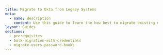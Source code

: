 ```yaml
---
title: Migrate to Okta from Legacy Systems
meta:
  - name: description
    content: Use this guide to learn the how best to migrate existing users to Okta
layout: Guides
sections:
  - prerequisites
  - bulk-migration-with-credentials
  - migrate-users-password-hooks
---
```

